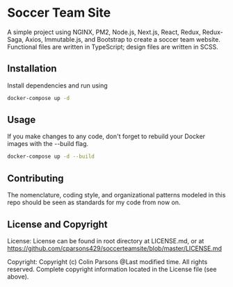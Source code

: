 # Soccer Team Site

A simple project using NGINX, PM2, Node.js, Next.js, React, Redux, Redux-Saga, Axios, Immutable.js, and Bootstrap to create a soccer team website. Functional files are written in TypeScript; design files are written in SCSS.

## Installation

Install dependencies and run using

```bash
docker-compose up -d
```

## Usage

If you make changes to any code, don't forget to rebuild your Docker images with the --build flag.

```bash
docker-compose up -d --build
```

## Contributing

The nomenclature, coding style, and organizational patterns modeled in this repo should be seen as standards for my code from now on.

## License and Copyright

License: License can be found in root directory at LICENSE.md, or at https://github.com/cparsons429/soccerteamsite/blob/master/LICENSE.md

Copyright: Copyright (c) Colin Parsons @Last modified time. All rights reserved. Complete copyright information located in the License file (see above).
